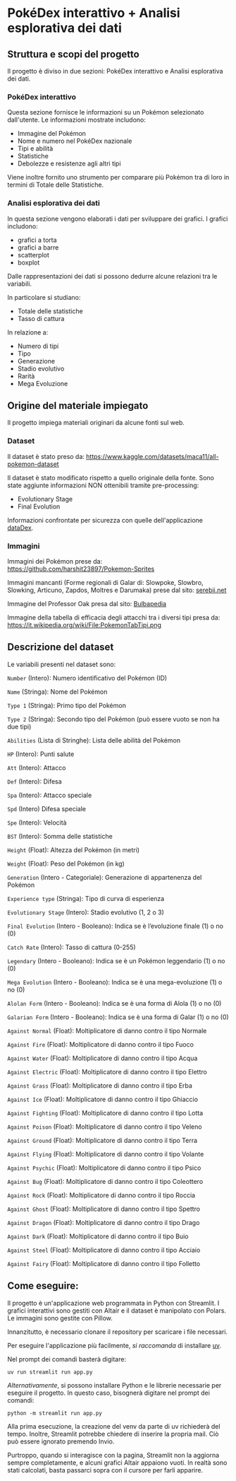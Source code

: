 PokéDex interattivo + Analisi esplorativa dei dati
====


Struttura e scopi del progetto
-------

Il progetto è diviso in due sezioni: PokéDex interattivo e Analisi esplorativa dei dati.

### PokéDex interattivo

Questa sezione fornisce le informazioni su un Pokémon selezionato dall'utente. Le informazioni mostrate includono:
- Immagine del Pokémon
- Nome e numero nel PokéDex nazionale
- Tipi e abilità
- Statistiche
- Debolezze e resistenze agli altri tipi

Viene inoltre fornito uno strumento per comparare più Pokémon tra di loro in termini di Totale delle Statistiche.



### Analisi esplorativa dei dati

In questa sezione vengono elaborati i dati per sviluppare dei grafici. 
I grafici includono:
- grafici a torta
- grafici a barre
- scatterplot
- boxplot


Dalle rappresentazioni dei dati si possono dedurre alcune relazioni tra le variabili.

In particolare si studiano:
- Totale delle statistiche
- Tasso di cattura

In relazione a:
- Numero di tipi
- Tipo
- Generazione
- Stadio evolutivo
- Rarità
- Mega Evoluzione


Origine del materiale impiegato
-------

Il progetto impiega materiali originari da alcune fonti sul web.

### Dataset

Il dataset è stato preso da:
https://www.kaggle.com/datasets/maca11/all-pokemon-dataset

Il dataset è stato modificato rispetto a quello originale della fonte.
Sono state aggiunte informazioni NON ottenibili tramite pre-processing:
- Evolutionary Stage
- Final Evolution

Informazioni confrontate per sicurezza con quelle dell'applicazione [dataDex](https://datadex.talzz.com/).

### Immagini

Immagini dei Pokémon prese da:
https://github.com/harshit23897/Pokemon-Sprites

Immagini mancanti (Forme regionali di Galar di: Slowpoke, Slowbro, Slowking, Articuno, Zapdos, Moltres e Darumaka) prese dal sito:
[serebii.net](https://serebii.net/)

Immagine del Professor Oak presa dal sito:
[Bulbapedia](https://bulbapedia.bulbagarden.net/wiki/Professor_Oak)


Immagine della tabella di efficacia degli attacchi tra i diversi tipi presa da:
https://it.wikipedia.org/wiki/File:PokemonTabTipi.png

Descrizione del dataset
-------

Le variabili presenti nel dataset sono:


`Number` (Intero): Numero identificativo del Pokémon (ID)

`Name` (Stringa): Nome del Pokémon

`Type 1` (Stringa): Primo tipo del Pokémon

`Type 2` (Stringa): Secondo tipo del Pokémon (può essere vuoto se non ha due tipi)

`Abilities` (Lista di Stringhe): Lista delle abilità del Pokémon  

`HP` (Intero): Punti salute

`Att` (Intero): Attacco

`Def` (Intero): Difesa

`Spa` (Intero): Attacco speciale 

`Spd` (Intero) Difesa speciale

`Spe` (Intero): Velocità

`BST` (Intero): Somma delle statistiche

`Height` (Float): Altezza del Pokémon (in metri) 

`Weight` (Float): Peso del Pokémon (in kg)

`Generation` (Intero - Categoriale): Generazione di appartenenza del Pokémon

`Experience type` (Stringa): Tipo di curva di esperienza

`Evolutionary Stage` (Intero): Stadio evolutivo (1, 2 o 3)

`Final Evolution` (Intero - Booleano): Indica se è l’evoluzione finale (1) o no (0)

`Catch Rate` (Intero): Tasso di cattura (0-255)

`Legendary` (Intero - Booleano): Indica se è un Pokémon leggendario (1) o no (0)

`Mega Evolution` (Intero - Booleano): Indica se è una mega-evoluzione (1) o no (0)

`Alolan Form` (Intero - Booleano): Indica se è una forma di Alola (1) o no (0)

`Galarian Form` (Intero - Booleano): Indica se è una forma di Galar (1) o no (0)

`Against Normal` (Float): Moltiplicatore di danno contro il tipo Normale

`Against Fire` (Float): Moltiplicatore di danno contro il tipo Fuoco

`Against Water` (Float): Moltiplicatore di danno contro il tipo Acqua

`Against Electric` (Float): Moltiplicatore di danno contro il tipo Elettro

`Against Grass` (Float): Moltiplicatore di danno contro il tipo Erba

`Against Ice` (Float): Moltiplicatore di danno contro il tipo Ghiaccio

`Against Fighting` (Float): Moltiplicatore di danno contro il tipo Lotta

`Against Poison` (Float): Moltiplicatore di danno contro il tipo Veleno

`Against Ground` (Float): Moltiplicatore di danno contro il tipo Terra

`Against Flying` (Float): Moltiplicatore di danno contro il tipo Volante

`Against Psychic` (Float): Moltiplicatore di danno contro il tipo Psico

`Against Bug` (Float): Moltiplicatore di danno contro il tipo Coleottero

`Against Rock` (Float): Moltiplicatore di danno contro il tipo Roccia

`Against Ghost` (Float): Moltiplicatore di danno contro il tipo Spettro

`Against Dragon` (Float): Moltiplicatore di danno contro il tipo Drago

`Against Dark` (Float): Moltiplicatore di danno contro il tipo Buio

`Against Steel` (Float): Moltiplicatore di danno contro il tipo Acciaio

`Against Fairy` (Float): Moltiplicatore di danno contro il tipo Folletto

Come eseguire:
-------

Il progetto è un'applicazione web programmata in Python con Streamlit. 
I grafici interattivi sono gestiti con Altair e il dataset è manipolato con Polars.
Le immagini sono gestite con Pillow.

Innanzitutto, è necessario clonare il repository per scaricare i file necessari.


Per eseguire l'applicazione più facilmente, *si raccomanda* di installare [uv](https://docs.astral.sh/uv/getting-started/installation/). 

Nel prompt dei comandi basterà digitare:

```
uv run streamlit run app.py
```


*Alternativamente*, si possono installare Python e le librerie necessarie per eseguire il progetto.
In questo caso, bisognerà digitare nel prompt dei comandi:

```
python -m streamlit run app.py
```

Alla prima esecuzione, la creazione del venv da parte di uv richiederà del tempo. Inoltre, Streamlit potrebbe chiedere di inserire la propria mail. Ciò può essere ignorato premendo Invio.

Purtroppo, quando si interagisce con la pagina, Streamlit non la aggiorna sempre completamente, e alcuni grafici Altair appaiono vuoti. In realtà sono stati calcolati, basta passarci sopra con il cursore per farli apparire.
